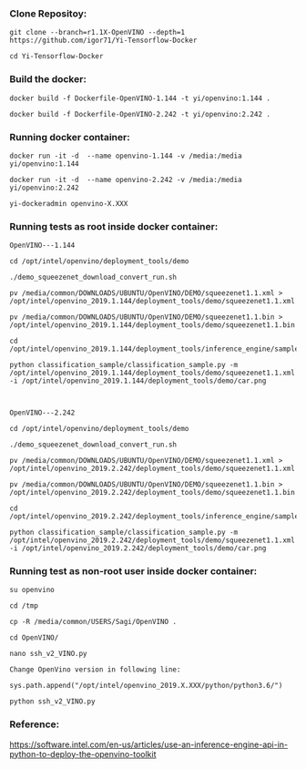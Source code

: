 ### Clone Repositoy:

 ```
git clone --branch=r1.1X-OpenVINO --depth=1 https://github.com/igor71/Yi-Tensorflow-Docker 

cd Yi-Tensorflow-Docker

```

### Build the docker:

 ```
docker build -f Dockerfile-OpenVINO-1.144 -t yi/openvino:1.144 .

docker build -f Dockerfile-OpenVINO-2.242 -t yi/openvino:2.242 .

 ```
 ### Running docker container:
 
 ```
 docker run -it -d  --name openvino-1.144 -v /media:/media yi/openvino:1.144
 
 docker run -it -d  --name openvino-2.242 -v /media:/media yi/openvino:2.242
 
 yi-dockeradmin openvino-X.XXX
 
 ```
 
 ### Running tests as root inside docker container:
 
 ```
 OpenVINO---1.144
 
 cd /opt/intel/openvino/deployment_tools/demo

./demo_squeezenet_download_convert_run.sh

pv /media/common/DOWNLOADS/UBUNTU/OpenVINO/DEMO/squeezenet1.1.xml > /opt/intel/openvino_2019.1.144/deployment_tools/demo/squeezenet1.1.xml

pv /media/common/DOWNLOADS/UBUNTU/OpenVINO/DEMO/squeezenet1.1.bin > /opt/intel/openvino_2019.1.144/deployment_tools/demo/squeezenet1.1.bin

cd /opt/intel/openvino_2019.1.144/deployment_tools/inference_engine/samples/python_samples

python classification_sample/classification_sample.py -m /opt/intel/openvino_2019.1.144/deployment_tools/demo/squeezenet1.1.xml -i /opt/intel/openvino_2019.1.144/deployment_tools/demo/car.png



OpenVINO---2.242
 
 cd /opt/intel/openvino/deployment_tools/demo

./demo_squeezenet_download_convert_run.sh

pv /media/common/DOWNLOADS/UBUNTU/OpenVINO/DEMO/squeezenet1.1.xml > /opt/intel/openvino_2019.2.242/deployment_tools/demo/squeezenet1.1.xml

pv /media/common/DOWNLOADS/UBUNTU/OpenVINO/DEMO/squeezenet1.1.bin > /opt/intel/openvino_2019.2.242/deployment_tools/demo/squeezenet1.1.bin

cd /opt/intel/openvino_2019.2.242/deployment_tools/inference_engine/samples/python_samples

python classification_sample/classification_sample.py -m /opt/intel/openvino_2019.2.242/deployment_tools/demo/squeezenet1.1.xml -i /opt/intel/openvino_2019.2.242/deployment_tools/demo/car.png

```

### Running test as non-root user inside docker container:

```
su openvino

cd /tmp

cp -R /media/common/USERS/Sagi/OpenVINO .

cd OpenVINO/

nano ssh_v2_VINO.py 

Change OpenVino version in following line:

sys.path.append("/opt/intel/openvino_2019.X.XXX/python/python3.6/")

python ssh_v2_VINO.py

```

### Reference:

https://software.intel.com/en-us/articles/use-an-inference-engine-api-in-python-to-deploy-the-openvino-toolkit


 
